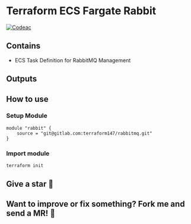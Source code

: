 # Terraform ECS Fargate Rabbit
[![Codeac](https://static.codeac.io/badges/3-16093684.svg "Codeac.io")](https://app.codeac.io/gitlab/terraform147/rabbitmq)

## Contains

- ECS Task Definition for RabbitMQ Management

## Outputs

## How to use

### Setup Module

```
module "rabbit" {
    source = "git@gitlab.com:terraform147/rabbitmq.git"
}
```

### Import module

```
terraform init
```

## Give a star :stars:

## Want to improve or fix something? Fork me and send a MR! :punch: